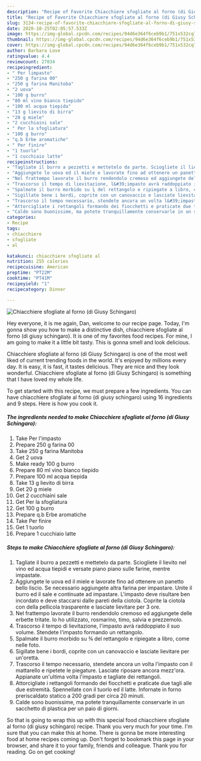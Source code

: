 ```yaml
---
description: "Recipe of Favorite Chiacchiere sfogliate al forno (di Giusy Schingaro)"
title: "Recipe of Favorite Chiacchiere sfogliate al forno (di Giusy Schingaro)"
slug: 3134-recipe-of-favorite-chiacchiere-sfogliate-al-forno-di-giusy-schingaro
date: 2020-10-25T02:05:57.533Z
image: https://img-global.cpcdn.com/recipes/94d6e364f6ceb9b1/751x532cq70/chiacchiere-sfogliate-al-forno-di-giusy-schingaro-recipe-main-photo.jpg
thumbnail: https://img-global.cpcdn.com/recipes/94d6e364f6ceb9b1/751x532cq70/chiacchiere-sfogliate-al-forno-di-giusy-schingaro-recipe-main-photo.jpg
cover: https://img-global.cpcdn.com/recipes/94d6e364f6ceb9b1/751x532cq70/chiacchiere-sfogliate-al-forno-di-giusy-schingaro-recipe-main-photo.jpg
author: Barbara Love
ratingvalue: 4.4
reviewcount: 27034
recipeingredient:
- " Per limpasto"
- "250 g farina 00"
- "250 g farina Manitoba"
- "2 uova"
- "100 g burro"
- "80 ml vino bianco tiepido"
- "100 ml acqua tiepida"
- "13 g lievito di birra"
- "20 g miele"
- "2 cucchiaini sale"
- " Per la sfogliatura"
- "100 g burro"
- "q.b Erbe aromatiche"
- " Per finire"
- "1 tuorlo"
- "1 cucchiaio latte"
recipeinstructions:
- "Tagliate il burro a pezzetti e mettetelo da parte. Sciogliete il lievito nel vino ed acqua tiepidi e versate piano piano sulle farine, mentre impastate."
- "Aggiungete le uova ed il miele e lavorate fino ad ottenere un panetto bello liscio. Se necessario aggiungete altra farina per impastare. Unite il burro ed il sale e continuate ad impastare. L&#39;impasto deve risultare ben incordato e deve staccarsi dalle pareti della ciotola. Coprite la ciotola con della pellicola trasparente e lasciate lievitare per 3 ore."
- "Nel frattempo lavorate il burro rendendolo cremoso ed aggiungete delle erbette tritate. Io ho utilizzato, rosmarino, timo, salvia e prezzemolo."
- "Trascorso il tempo di lievitazione, l&#39;impasto avrà raddoppiato il suo volume. Stendete l&#39;impasto formando un rettangolo."
- "Spalmate il burro morbido su ¾ del rettangolo e ripiegate a libro, come nelle foto."
- "Sigillate bene i bordi, coprite con un canovaccio e lasciate lievitare per un&#39;oretta."
- "Trascorso il tempo necessario, stendete ancora un volta l&#39;impasto con il mattarello e ripetete le piegature. Lasciate riposare ancora mezz&#39;ora. Appianate un&#39;ultima volta l&#39;impasto e tagliate dei rettangoli."
- "Attorcigliate i rettangoli formando dei fiocchetti e praticate due tagli alle due estremità. Spennellate con il tuorlo ed il latte. Infornate in forno preriscaldato statico a 200 gradi per circa 20 minuti."
- "Calde sono buonissime, ma potete tranquillamente conservarle in un sacchetto di plastica per un paio di giorni."
categories:
- Recipe
tags:
- chiacchiere
- sfogliate
- al

katakunci: chiacchiere sfogliate al 
nutrition: 255 calories
recipecuisine: American
preptime: "PT22M"
cooktime: "PT41M"
recipeyield: "1"
recipecategory: Dinner

---
```



![Chiacchiere sfogliate al forno (di Giusy Schingaro)](https://img-global.cpcdn.com/recipes/94d6e364f6ceb9b1/751x532cq70/chiacchiere-sfogliate-al-forno-di-giusy-schingaro-recipe-main-photo.jpg)

Hey everyone, it is me again, Dan, welcome to our recipe page. Today, I'm gonna show you how to make a distinctive dish, chiacchiere sfogliate al forno (di giusy schingaro). It is one of my favorites food recipes. For mine, I am going to make it a little bit tasty. This is gonna smell and look delicious.



Chiacchiere sfogliate al forno (di Giusy Schingaro) is one of the most well liked of current trending foods in the world. It's enjoyed by millions every day. It is easy, it is fast, it tastes delicious. They are nice and they look wonderful. Chiacchiere sfogliate al forno (di Giusy Schingaro) is something that I have loved my whole life.


To get started with this recipe, we must prepare a few ingredients. You can have chiacchiere sfogliate al forno (di giusy schingaro) using 16 ingredients and 9 steps. Here is how you cook it.

<!--inarticleads1-->

##### The ingredients needed to make Chiacchiere sfogliate al forno (di Giusy Schingaro):

1. Take  Per l&#39;impasto
1. Prepare 250 g farina 00
1. Take 250 g farina Manitoba
1. Get 2 uova
1. Make ready 100 g burro
1. Prepare 80 ml vino bianco tiepido
1. Prepare 100 ml acqua tiepida
1. Take 13 g lievito di birra
1. Get 20 g miele
1. Get 2 cucchiaini sale
1. Get  Per la sfogliatura
1. Get 100 g burro
1. Prepare q.b Erbe aromatiche
1. Take  Per finire
1. Get 1 tuorlo
1. Prepare 1 cucchiaio latte




<!--inarticleads2-->

##### Steps to make Chiacchiere sfogliate al forno (di Giusy Schingaro):

1. Tagliate il burro a pezzetti e mettetelo da parte. Sciogliete il lievito nel vino ed acqua tiepidi e versate piano piano sulle farine, mentre impastate.
1. Aggiungete le uova ed il miele e lavorate fino ad ottenere un panetto bello liscio. Se necessario aggiungete altra farina per impastare. Unite il burro ed il sale e continuate ad impastare. L&#39;impasto deve risultare ben incordato e deve staccarsi dalle pareti della ciotola. Coprite la ciotola con della pellicola trasparente e lasciate lievitare per 3 ore.
1. Nel frattempo lavorate il burro rendendolo cremoso ed aggiungete delle erbette tritate. Io ho utilizzato, rosmarino, timo, salvia e prezzemolo.
1. Trascorso il tempo di lievitazione, l&#39;impasto avrà raddoppiato il suo volume. Stendete l&#39;impasto formando un rettangolo.
1. Spalmate il burro morbido su ¾ del rettangolo e ripiegate a libro, come nelle foto.
1. Sigillate bene i bordi, coprite con un canovaccio e lasciate lievitare per un&#39;oretta.
1. Trascorso il tempo necessario, stendete ancora un volta l&#39;impasto con il mattarello e ripetete le piegature. Lasciate riposare ancora mezz&#39;ora. Appianate un&#39;ultima volta l&#39;impasto e tagliate dei rettangoli.
1. Attorcigliate i rettangoli formando dei fiocchetti e praticate due tagli alle due estremità. Spennellate con il tuorlo ed il latte. Infornate in forno preriscaldato statico a 200 gradi per circa 20 minuti.
1. Calde sono buonissime, ma potete tranquillamente conservarle in un sacchetto di plastica per un paio di giorni.




So that is going to wrap this up with this special food chiacchiere sfogliate al forno (di giusy schingaro) recipe. Thank you very much for your time. I'm sure that you can make this at home. There is gonna be more interesting food at home recipes coming up. Don't forget to bookmark this page in your browser, and share it to your family, friends and colleague. Thank you for reading. Go on get cooking!

